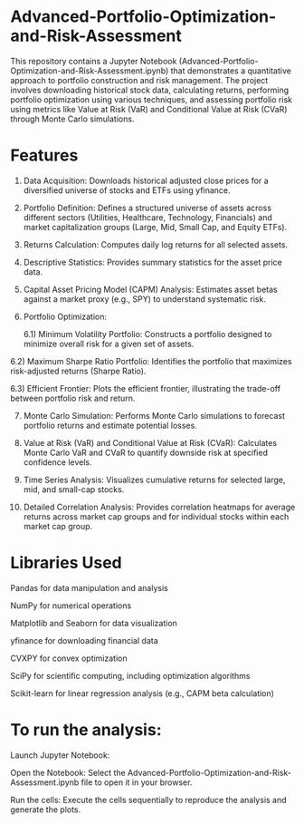 # Advanced-Portfolio-Optimization-and-Risk-Assessment

This repository contains a Jupyter Notebook (Advanced-Portfolio-Optimization-and-Risk-Assessment.ipynb) that demonstrates a quantitative approach to portfolio construction and risk management. The project involves downloading historical stock data, calculating returns, performing portfolio optimization using various techniques, and assessing portfolio risk using metrics like Value at Risk (VaR) and Conditional Value at Risk (CVaR) through Monte Carlo simulations.

# Features

1) Data Acquisition: Downloads historical adjusted close prices for a diversified universe of stocks and ETFs using yfinance.

2) Portfolio Definition: Defines a structured universe of assets across different sectors (Utilities, Healthcare, Technology, Financials) and market capitalization groups (Large, Mid, Small Cap, and Equity ETFs).

3) Returns Calculation: Computes daily log returns for all selected assets.

4) Descriptive Statistics: Provides summary statistics for the asset price data.

5) Capital Asset Pricing Model (CAPM) Analysis: Estimates asset betas against a market proxy (e.g., SPY) to understand systematic risk.

6) Portfolio Optimization:

	6.1) Minimum Volatility Portfolio: Constructs a portfolio designed to minimize overall risk for a given set of assets.

  6.2) Maximum Sharpe Ratio Portfolio: Identifies the portfolio that maximizes risk-adjusted returns (Sharpe Ratio).

  6.3) Efficient Frontier: Plots the efficient frontier, illustrating the trade-off between portfolio risk and return.

7) Monte Carlo Simulation: Performs Monte Carlo simulations to forecast portfolio returns and estimate potential losses.

8) Value at Risk (VaR) and Conditional Value at Risk (CVaR): Calculates Monte Carlo VaR and CVaR to quantify downside risk at specified confidence levels.

9) Time Series Analysis: Visualizes cumulative returns for selected large, mid, and small-cap stocks.

10) Detailed Correlation Analysis: Provides correlation heatmaps for average returns across market cap groups and for individual stocks within each market cap group.

# Libraries Used

Pandas for data manipulation and analysis

NumPy for numerical operations

Matplotlib and Seaborn for data visualization

yfinance for downloading financial data

CVXPY for convex optimization

SciPy for scientific computing, including optimization algorithms

Scikit-learn for linear regression analysis (e.g., CAPM beta calculation)


# To run the analysis:

Launch Jupyter Notebook:

Open the Notebook: Select the Advanced-Portfolio-Optimization-and-Risk-Assessment.ipynb file to open it in your browser.

Run the cells: Execute the cells sequentially to reproduce the analysis and generate the plots.

